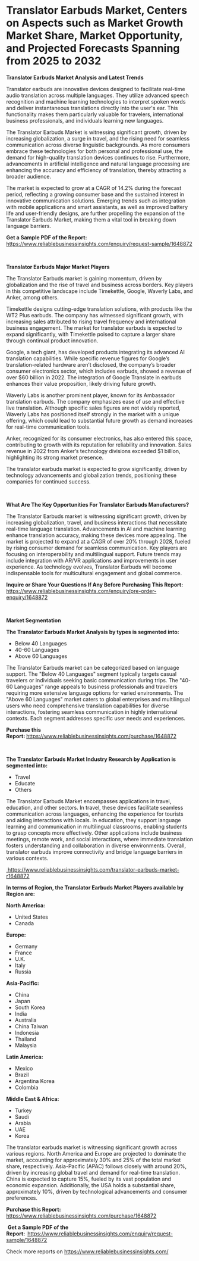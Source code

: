 <p><h1>Translator Earbuds Market, Centers on Aspects such as Market Growth Market Share, Market Opportunity, and Projected Forecasts Spanning from 2025 to 2032</h1></p><p><strong>Translator Earbuds Market Analysis and Latest Trends</strong></p>
<p><p>Translator earbuds are innovative devices designed to facilitate real-time audio translation across multiple languages. They utilize advanced speech recognition and machine learning technologies to interpret spoken words and deliver instantaneous translations directly into the user's ear. This functionality makes them particularly valuable for travelers, international business professionals, and individuals learning new languages.</p><p>The Translator Earbuds Market is witnessing significant growth, driven by increasing globalization, a surge in travel, and the rising need for seamless communication across diverse linguistic backgrounds. As more consumers embrace these technologies for both personal and professional use, the demand for high-quality translation devices continues to rise. Furthermore, advancements in artificial intelligence and natural language processing are enhancing the accuracy and efficiency of translation, thereby attracting a broader audience.</p><p>The market is expected to grow at a CAGR of 14.2% during the forecast period, reflecting a growing consumer base and the sustained interest in innovative communication solutions. Emerging trends such as integration with mobile applications and smart assistants, as well as improved battery life and user-friendly designs, are further propelling the expansion of the Translator Earbuds Market, making them a vital tool in breaking down language barriers.</p></p>
<p><strong>Get a Sample PDF of the Report:&nbsp;</strong> <a href="https://www.reliablebusinessinsights.com/enquiry/request-sample/1648872?utm_campaign=2234&utm_medium=2&utm_source=Github&utm_content=ia&utm_term=07022025&utm_id=translator-earbuds">https://www.reliablebusinessinsights.com/enquiry/request-sample/1648872</a></p>
<p>&nbsp;</p>
<p><strong>Translator Earbuds Major Market Players</strong></p>
<p><p>The Translator Earbuds market is gaining momentum, driven by globalization and the rise of travel and business across borders. Key players in this competitive landscape include Timekettle, Google, Waverly Labs, and Anker, among others. </p><p>Timekettle designs cutting-edge translation solutions, with products like the WT2 Plus earbuds. The company has witnessed significant growth, with increasing sales attributed to rising travel frequency and international business engagement. The market for translator earbuds is expected to expand significantly, with Timekettle poised to capture a larger share through continual product innovation.</p><p>Google, a tech giant, has developed products integrating its advanced AI translation capabilities. While specific revenue figures for Google’s translation-related hardware aren’t disclosed, the company’s broader consumer electronics sector, which includes earbuds, showed a revenue of over $60 billion in 2022. The integration of Google Translate in earbuds enhances their value proposition, likely driving future growth.</p><p>Waverly Labs is another prominent player, known for its Ambassador translation earbuds. The company emphasizes ease of use and effective live translation. Although specific sales figures are not widely reported, Waverly Labs has positioned itself strongly in the market with a unique offering, which could lead to substantial future growth as demand increases for real-time communication tools.</p><p>Anker, recognized for its consumer electronics, has also entered this space, contributing to growth with its reputation for reliability and innovation. Sales revenue in 2022 from Anker’s technology divisions exceeded $1 billion, highlighting its strong market presence.</p><p>The translator earbuds market is expected to grow significantly, driven by technology advancements and globalization trends, positioning these companies for continued success.</p></p>
<p>&nbsp;</p>
<p><strong>What Are The Key Opportunities For Translator Earbuds Manufacturers?</strong></p>
<p><p>The Translator Earbuds market is witnessing significant growth, driven by increasing globalization, travel, and business interactions that necessitate real-time language translation. Advancements in AI and machine learning enhance translation accuracy, making these devices more appealing. The market is projected to expand at a CAGR of over 20% through 2028, fueled by rising consumer demand for seamless communication. Key players are focusing on interoperability and multilingual support. Future trends may include integration with AR/VR applications and improvements in user experience. As technology evolves, Translator Earbuds will become indispensable tools for multicultural engagement and global commerce.</p></p>
<p><strong>Inquire or Share Your Questions If Any Before Purchasing This Report:</strong> <a href="https://www.reliablebusinessinsights.com/enquiry/pre-order-enquiry/1648872?utm_campaign=2234&utm_medium=2&utm_source=Github&utm_content=ia&utm_term=07022025&utm_id=translator-earbuds">https://www.reliablebusinessinsights.com/enquiry/pre-order-enquiry/1648872</a></p>
<p>&nbsp;</p>
<p><strong>Market Segmentation</strong></p>
<p><strong>The Translator Earbuds Market Analysis by types is segmented into:</strong></p>
<p><ul><li>Below 40 Languages</li><li>40-60 Languages</li><li>Above 60 Languages</li></ul></p>
<p><p>The Translator Earbuds market can be categorized based on language support. The "Below 40 Languages" segment typically targets casual travelers or individuals seeking basic communication during trips. The "40-60 Languages" range appeals to business professionals and travelers requiring more extensive language options for varied environments. The "Above 60 Languages" market caters to global enterprises and multilingual users who need comprehensive translation capabilities for diverse interactions, fostering seamless communication in highly international contexts. Each segment addresses specific user needs and experiences.</p></p>
<p><strong>Purchase this Report:&nbsp;</strong><a href="https://www.reliablebusinessinsights.com/purchase/1648872?utm_campaign=2234&utm_medium=2&utm_source=Github&utm_content=ia&utm_term=07022025&utm_id=translator-earbuds">https://www.reliablebusinessinsights.com/purchase/1648872</a></p>
<p>&nbsp;</p>
<p><strong>The Translator Earbuds Market Industry Research by Application is segmented into:</strong></p>
<p><ul><li>Travel</li><li>Educate</li><li>Others</li></ul></p>
<p><p>The Translator Earbuds Market encompasses applications in travel, education, and other sectors. In travel, these devices facilitate seamless communication across languages, enhancing the experience for tourists and aiding interactions with locals. In education, they support language learning and communication in multilingual classrooms, enabling students to grasp concepts more effectively. Other applications include business meetings, remote work, and social interactions, where immediate translation fosters understanding and collaboration in diverse environments. Overall, translator earbuds improve connectivity and bridge language barriers in various contexts.</p></p>
<p><a href="https://www.reliablebusinessinsights.com/translator-earbuds-market-r1648872?utm_campaign=2234&utm_medium=2&utm_source=Github&utm_content=ia&utm_term=07022025&utm_id=translator-earbuds">&nbsp;https://www.reliablebusinessinsights.com/translator-earbuds-market-r1648872</a></p>
<p><strong>In terms of Region, the Translator Earbuds Market Players available by Region are:</strong></p>
<p>
    <p> <strong> North America: </strong>
        <ul>
            <li>United States</li>
            <li>Canada</li>
        </ul>
        </p> 
    <p> <strong> Europe: </strong>
        <ul>
            <li>Germany</li>
            <li>France</li>
            <li>U.K.</li>
            <li>Italy</li>
            <li>Russia</li>
        </ul>
        </p> 
    <p> <strong> Asia-Pacific: </strong>
        <ul>
            <li>China</li>
            <li>Japan</li>
            <li>South Korea</li>
            <li>India</li>
            <li>Australia</li>
            <li>China Taiwan</li>
            <li>Indonesia</li>
            <li>Thailand</li>
            <li>Malaysia</li>
        </ul>
        </p> 
    <p> <strong> Latin America: </strong>
        <ul>
            <li>Mexico</li>
            <li>Brazil</li>
            <li>Argentina Korea</li>
            <li>Colombia</li>
        </ul>
        </p> 
    <p> <strong> Middle East & Africa: </strong>
        <ul>
            <li>Turkey</li>
            <li>Saudi</li>
            <li>Arabia</li>
            <li>UAE</li>
            <li>Korea</li>
        </ul>
    </p>
    </p>
<p><p>The translator earbuds market is witnessing significant growth across various regions. North America and Europe are projected to dominate the market, accounting for approximately 30% and 25% of the total market share, respectively. Asia-Pacific (APAC) follows closely with around 20%, driven by increasing global travel and demand for real-time translation. China is expected to capture 15%, fueled by its vast population and economic expansion. Additionally, the USA holds a substantial share, approximately 10%, driven by technological advancements and consumer preferences.</p></p>
<p><strong>Purchase this Report: </strong><a href="https://www.reliablebusinessinsights.com/purchase/1648872?utm_campaign=2234&utm_medium=2&utm_source=Github&utm_content=ia&utm_term=07022025&utm_id=translator-earbuds">https://www.reliablebusinessinsights.com/purchase/1648872</a></p>
<p>&nbsp;<strong>Get a Sample PDF of the Report:&nbsp;&nbsp;</strong><a href="https://www.reliablebusinessinsights.com/enquiry/request-sample/1648872?utm_campaign=2234&utm_medium=2&utm_source=Github&utm_content=ia&utm_term=07022025&utm_id=translator-earbuds">https://www.reliablebusinessinsights.com/enquiry/request-sample/1648872</a></p>
<p><strong></strong></p>
<p>Check more reports on <a href="https://www.reliablebusinessinsights.com/?utm_campaign=2234&utm_medium=2&utm_source=Github&utm_content=ia&utm_term=07022025&utm_id=translator-earbuds">https://www.reliablebusinessinsights.com/</a></p>